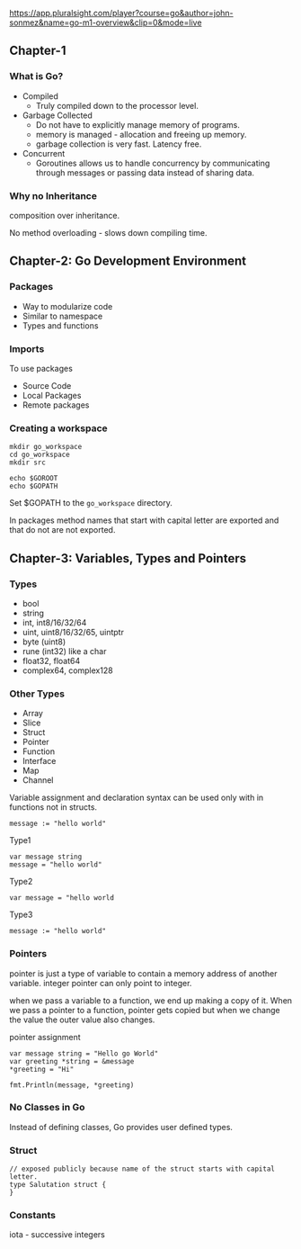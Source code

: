 https://app.pluralsight.com/player?course=go&author=john-sonmez&name=go-m1-overview&clip=0&mode=live

## Chapter-1

### What is Go?
* Compiled
  + Truly compiled down to the processor level.
* Garbage Collected
  + Do not have to explicitly manage memory of programs.
  + memory is managed - allocation and freeing up memory.
  + garbage collection is very fast. Latency free.
* Concurrent
  + Goroutines allows us to handle concurrency by communicating through
    messages or passing data instead of sharing data.

### Why no Inheritance
composition over inheritance.

No method overloading - slows down compiling time.


## Chapter-2: Go Development Environment

### Packages
- Way to modularize code
- Similar to namespace
- Types and functions

### Imports
To use packages

- Source Code
- Local Packages
- Remote packages

### Creating a workspace
```
mkdir go_workspace
cd go_workspace
mkdir src
```

```
echo $GOROOT
echo $GOPATH
```
Set $GOPATH to the `go_workspace` directory.

In packages method names that start with capital letter are exported and that do not are not exported.


## Chapter-3: Variables, Types and Pointers

### Types
- bool
- string
- int, int8/16/32/64
- uint, uint8/16/32/65, uintptr
- byte (uint8)
- rune (int32) like a char
- float32, float64
- complex64, complex128

### Other Types
- Array
- Slice
- Struct
- Pointer
- Function
- Interface
- Map
- Channel

Variable assignment and declaration syntax can be used only with in
functions not in structs.
```
message := "hello world"
```

Type1
```
var message string
message = "hello world"
```

Type2
```
var message = "hello world
```

Type3
```
message := "hello world"
```

### Pointers
pointer is just a type of variable to contain a memory address of
another variable.
integer pointer can only point to integer.

when we pass a variable to a function, we end up making a copy of it.
When we pass a pointer to a function, pointer gets copied but when we
change the value the outer value also changes.

pointer assignment
```
var message string = "Hello go World"
var greeting *string = &message
*greeting = "Hi"

fmt.Println(message, *greeting)
```

### No Classes in Go
Instead of defining classes, Go provides user defined types.

### Struct
```
// exposed publicly because name of the struct starts with capital
letter.
type Salutation struct {
}
```

### Constants
iota - successive integers



